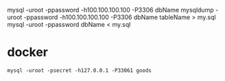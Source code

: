 mysql -uroot -ppassword -h100.100.100.100 -P3306 dbName
mysqldump -uroot -ppassword -h100.100.100.100 -P3306 dbName tableName > my.sql
mysql -uroot -ppassword dbName < my.sql 

# docker

```
mysql -uroot -psecret -h127.0.0.1 -P33061 goods
```